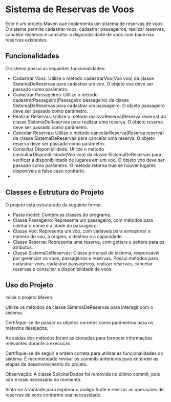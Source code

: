 # Sistema de Reservas de Voos
Este é um projeto Maven que implementa um sistema de reservas de voos. O sistema permite cadastrar voos, cadastrar passageiros, realizar reservas, cancelar reservas e consultar a disponibilidade de voos com base nas reservas existentes.

## Funcionalidades
O sistema possui as seguintes funcionalidades:

- Cadastrar Voos: Utilize o método cadastrarVoo(Voo voo) da classe SistemaDeReservas para cadastrar um voo. O objeto voo deve ser passado como parâmetro.
- Cadastrar Passageiros: Utilize o método cadastrarPassageiro(Passageiro passageiro) da classe SistemaDeReservas para cadastrar um passageiro. O objeto passageiro deve ser passado como parâmetro.
- Realizar Reservas: Utilize o método realizarReserva(Reserva reserva) da classe SistemaDeReservas para realizar uma reserva. O objeto reserva deve ser passado como parâmetro.
- Cancelar Reservas: Utilize o método cancelarReserva(Reserva reserva) da classe SistemaDeReservas para cancelar uma reserva. O objeto reserva deve ser passado como parâmetro.
- Consultar Disponibilidade: Utilize o método consultarDisponibilidade(Voo voo) da classe SistemaDeReservas para verificar a disponibilidade de lugares em um voo. O objeto voo deve ser passado como parâmetro. O método retorna true se houver lugares disponíveis e false caso contrário.
-
## Classes e Estrutura do Projeto
O projeto está estruturado da seguinte forma:

- Pasta model: Contém as classes do programa.
- Classe Passageiro: Representa um passageiro, com métodos para coletar o nome e a idade do passageiro.
- Classe Voo: Representa um voo, com variáveis para armazenar o número do voo, a origem, o destino e a capacidade.
- Classe Reserva: Representa uma reserva, com getters e setters para os atributos.
- Classe SistemaDeReservas: Classe principal do sistema, responsável por gerenciar os voos, passageiros e reservas. Possui métodos para cadastrar voos, cadastrar passageiros, realizar reservas, cancelar reservas e consultar a disponibilidade de voos.

## Uso do Projeto
Inicie o projeto Maven.

Utilize os métodos da classe SistemaDeReservas para interagir com o sistema.

Certifique-se de passar os objetos corretos como parâmetros para os métodos desejados.

As saídas dos métodos foram adicionadas para fornecer informações relevantes durante a execução.

Certifique-se de seguir a ordem correta para utilizar as funcionalidades do sistema. É recomendado revisar os commits anteriores para entender as etapas de desenvolvimento do projeto.

Observação: A classe SolicitarDados foi removida no último commit, pois não é mais necessária no momento.

Sinta-se à vontade para explorar o código fonte e realizar as operações de reservas de voos conforme sua necessidade.
